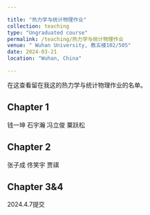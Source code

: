 ```yaml
---

title: "热力学与统计物理作业"
collection: teaching
type: "Ungraduated course"
permalink: /teaching/热力学与统计物理作业
venue: " Wuhan University, 教五楼102/505"
date: 2024-03-21
location: "Wuhan, China"

---
```

在这查看留在我这的热力学与统计物理作业的名单。

Chapter 1
---
钱一坤
石宇瀚
冯立俊
粟跃松

Chapter 2
---
张子成
佟笑宇
贾祺

Chapter 3&4
---
2024.4.7提交
